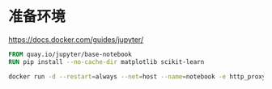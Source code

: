 # 准备环境
https://docs.docker.com/guides/jupyter/

```Dockerfile
FROM quay.io/jupyter/base-notebook
RUN pip install --no-cache-dir matplotlib scikit-learn
```

```bash
docker run -d --restart=always --net=host --name=notebook -e http_proxy=http://127.0.0.1:20171 -e https_proxy=http://127.0.0.1:20171  -p 8889:8888 localhost/my-jupyter start-notebook.py --NotebookApp.token='1234'
```


